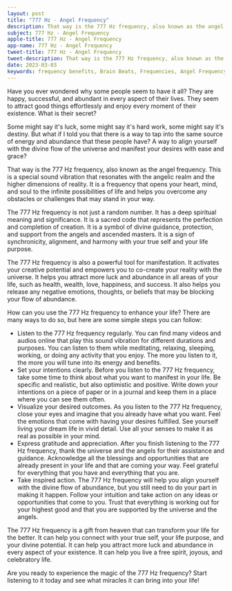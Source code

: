 ```yaml
---
layout: post
title: "777 Hz - Angel Frequency"
description: That way is the 777 Hz frequency, also known as the angel frequency. This is a special sound vibration that resonates with the angelic realm and the higher dimensions of reality.
subject: 777 Hz - Angel Frequency
apple-title: 777 Hz - Angel Frequency
app-name: 777 Hz - Angel Frequency
tweet-title: 777 Hz - Angel Frequency
tweet-description: That way is the 777 Hz frequency, also known as the angel frequency. This is a special sound vibration that resonates with the angelic realm and the higher dimensions of reality.
date: 2023-03-03
keywords: frequency benefits, Brain Beats, Frequencies, Angel Frequency, 777 hz, Brain wave entrainment, sound therapy, 777 Hz frequency benefits
---
```


Have you ever wondered why some people seem to have it all? They are happy, successful, and abundant in every aspect of their lives. They seem to attract good things effortlessly and enjoy every moment of their existence. What is their secret?

Some might say it's luck, some might say it's hard work, some might say it's destiny. But what if I told you that there is a way to tap into the same source of energy and abundance that these people have? A way to align yourself with the divine flow of the universe and manifest your desires with ease and grace?

That way is the 777 Hz frequency, also known as the angel frequency. This is a special sound vibration that resonates with the angelic realm and the higher dimensions of reality. It is a frequency that opens your heart, mind, and soul to the infinite possibilities of life and helps you overcome any obstacles or challenges that may stand in your way.

The 777 Hz frequency is not just a random number. It has a deep spiritual meaning and significance. It is a sacred code that represents the perfection and completion of creation. It is a symbol of divine guidance, protection, and support from the angels and ascended masters. It is a sign of synchronicity, alignment, and harmony with your true self and your life purpose.

The 777 Hz frequency is also a powerful tool for manifestation. It activates your creative potential and empowers you to co-create your reality with the universe. It helps you attract more luck and abundance in all areas of your life, such as health, wealth, love, happiness, and success. It also helps you release any negative emotions, thoughts, or beliefs that may be blocking your flow of abundance.

How can you use the 777 Hz frequency to enhance your life? There are many ways to do so, but here are some simple steps you can follow:

- Listen to the 777 Hz frequency regularly. You can find many videos and audios online that play this sound vibration for different durations and purposes. You can listen to them while meditating, relaxing, sleeping, working, or doing any activity that you enjoy. The more you listen to it, the more you will tune into its energy and benefits.
- Set your intentions clearly. Before you listen to the 777 Hz frequency, take some time to think about what you want to manifest in your life. Be specific and realistic, but also optimistic and positive. Write down your intentions on a piece of paper or in a journal and keep them in a place where you can see them often.
- Visualize your desired outcomes. As you listen to the 777 Hz frequency, close your eyes and imagine that you already have what you want. Feel the emotions that come with having your desires fulfilled. See yourself living your dream life in vivid detail. Use all your senses to make it as real as possible in your mind.
- Express gratitude and appreciation. After you finish listening to the 777 Hz frequency, thank the universe and the angels for their assistance and guidance. Acknowledge all the blessings and opportunities that are already present in your life and that are coming your way. Feel grateful for everything that you have and everything that you are.
- Take inspired action. The 777 Hz frequency will help you align yourself with the divine flow of abundance, but you still need to do your part in making it happen. Follow your intuition and take action on any ideas or opportunities that come to you. Trust that everything is working out for your highest good and that you are supported by the universe and the angels.

The 777 Hz frequency is a gift from heaven that can transform your life for the better. It can help you connect with your true self, your life purpose, and your divine potential. It can help you attract more luck and abundance in every aspect of your existence. It can help you live a free spirit, joyous, and celebratory life.

Are you ready to experience the magic of the 777 Hz frequency? Start listening to it today and see what miracles it can bring into your life!